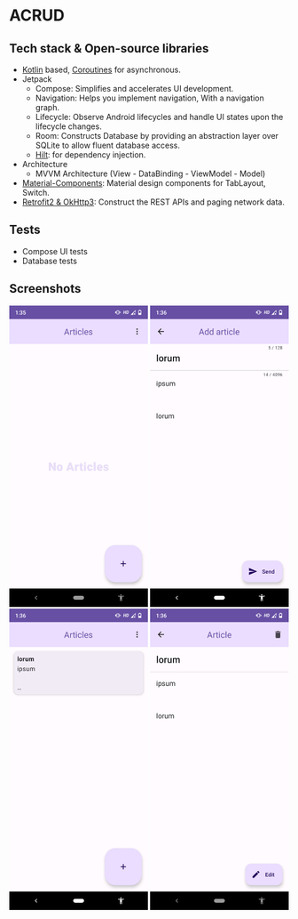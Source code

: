 # ACRUD

## Tech stack & Open-source libraries
- [Kotlin](https://kotlinlang.org/) based, [Coroutines](https://github.com/Kotlin/kotlinx.coroutines) for asynchronous.
- Jetpack
  - Compose: Simplifies and accelerates UI development.
  - Navigation: Helps you implement navigation, With a navigation graph.
  - Lifecycle: Observe Android lifecycles and handle UI states upon the lifecycle changes.
  - Room: Constructs Database by providing an abstraction layer over SQLite to allow fluent database access.
  - [Hilt](https://dagger.dev/hilt/): for dependency injection.
- Architecture
  - MVVM Architecture (View - DataBinding - ViewModel - Model)
- [Material-Components](https://github.com/material-components/material-components-android): Material design components for TabLayout, Switch.
- [Retrofit2 & OkHttp3](https://github.com/square/retrofit): Construct the REST APIs and paging network data.


## Tests
- Compose UI tests
- Database tests


## Screenshots

<div>
<img src="https://raw.githubusercontent.com/SatyaSnehith/ACRUD/master/images/Screenshot_1.png?raw=true" alt="Logo" width="250">
<img src="https://raw.githubusercontent.com/SatyaSnehith/ACRUD/master/images/Screenshot_2.png?raw=true" alt="Logo" width="250">
<img src="https://raw.githubusercontent.com/SatyaSnehith/ACRUD/master/images/Screenshot_3.png?raw=true" alt="Logo" width="250">
<img src="https://raw.githubusercontent.com/SatyaSnehith/ACRUD/master/images/Screenshot_4.png?raw=true" alt="Logo" width="250">
</div>
